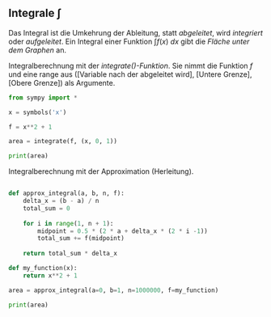 ## Integrale $\int$

Das Integral ist die Umkehrung der Ableitung, statt *abgeleitet*, wird *integriert* oder *aufgeleitet*. Ein Integral einer Funktion $\int f(x)\ dx$ gibt die *Fläche unter dem Graphen* an.

Integralberechnung mit der *integrate()-Funktion*. Sie nimmt die Funktion $f$ und eine range aus ([Variable nach der abgeleitet wird], [Untere Grenze], [Obere Grenze]) als Argumente.


```python
from sympy import *

x = symbols('x')

f = x**2 + 1

area = integrate(f, (x, 0, 1))

print(area)
```

Integralberechnung mit der Approximation (Herleitung).


```python

def approx_integral(a, b, n, f):
    delta_x = (b - a) / n
    total_sum = 0
    
    for i in range(1, n + 1):
        midpoint = 0.5 * (2 * a + delta_x * (2 * i -1))
        total_sum += f(midpoint)
    
    return total_sum * delta_x

def my_function(x):
    return x**2 + 1 

area = approx_integral(a=0, b=1, n=1000000, f=my_function)    

print(area)
```
